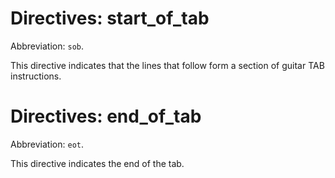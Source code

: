 # Directives: start_of_tab

Abbreviation: `sob`.

This directive indicates that the lines that follow form a section of guitar TAB instructions.

# Directives: end_of_tab

Abbreviation: `eot`.

This directive indicates the end of the tab.

